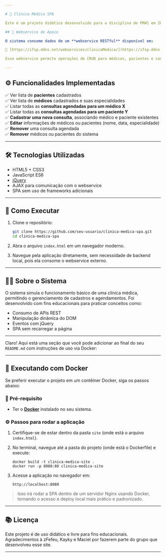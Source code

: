 ```yaml
---

# 🏥 Clínica Médica SPA

Este é um projeto didático desenvolvido para a disciplina de PRW1 em 2023, com o objetivo de aplicar os conhecimentos adquiridos na criação de um sistema de **agendamento de consultas médicas** em formato **SPA (Single Page Application)**, utilizando **HTML**, **CSS**, **JavaScript** e **jQuery**.

## 🔗 Webservice de Apoio

O sistema consome dados de um **webservice RESTful** disponível em:

📍 [https://ifsp.ddns.net/webservices/clinicaMedica/](https://ifsp.ddns.net/webservices/clinicaMedica/)

Esse webservice permite operações de CRUD para médicos, pacientes e consultas.

---
```


## ⚙️ Funcionalidades Implementadas

✅ Ver lista de **pacientes** cadastrados  
✅ Ver lista de **médicos** cadastrados e suas especialidades  
✅ Listar todas as **consultas agendadas para um médico X**  
✅ Listar todas as **consultas agendadas para um paciente Y**  
✅ **Cadastrar uma nova consulta**, associando médico e paciente existentes  
✅ **Editar** informações de médicos ou pacientes (nome, data, especialidade)  
✅ **Remover** uma consulta agendada  
✅ **Remover** médicos ou pacientes do sistema

---

## 🛠 Tecnologias Utilizadas

- HTML5 + CSS3  
- JavaScript ES6  
- [jQuery](https://jquery.com/)  
- AJAX para comunicação com o webservice  
- SPA sem uso de frameworks adicionais

---

## 🚀 Como Executar

1. Clone o repositório:
   ```bash
   git clone https://github.com/seu-usuario/clinica-medica-spa.git
   cd clinica-medica-spa
   ```

2. Abra o arquivo `index.html` em um navegador moderno.

3. Navegue pela aplicação diretamente, sem necessidade de backend local, pois ela consome o webservice externo.

---

## 🧑‍⚕️ Sobre o Sistema

O sistema simula o funcionamento básico de uma clínica médica, permitindo o gerenciamento de cadastros e agendamentos. Foi desenvolvido com fins educacionais para praticar conceitos como:

- Consumo de APIs REST
- Manipulação dinâmica do DOM
- Eventos com jQuery
- SPA sem recarregar a página

---
Claro! Aqui está uma seção que você pode adicionar ao final do seu `README.md` com instruções de uso via Docker:

---

## 🐳 Executando com Docker

Se preferir executar o projeto em um contêiner Docker, siga os passos abaixo:

### 📁 Pré-requisito

* Ter o **[Docker](https://www.docker.com/products/docker-desktop/)** instalado no seu sistema.

### ⚙️ Passos para rodar a aplicação

1. Certifique-se de estar dentro da pasta `site` (onde está o arquivo `index.html`).

2. No terminal, navegue até a pasta do projeto (onde está o Dockerfile) e execute:

   ```
   docker build -t clinica-medica-site .
   docker run -p 8080:80 clinica-medica-site
   ```

3. Acesse a aplicação no navegador em:

   ```
   http://localhost:8080
   ```

> Isso irá rodar a SPA dentro de um servidor Nginx usando Docker, tornando o acesso e deploy local mais prático e padronizado.

---

## 📚 Licença

Este projeto é de uso didático e livre para fins educacionais. Agradecimentos à zFefeu, Kayky e Maciel por fazerem parte do grupo que desenvolveu esse site.

---

